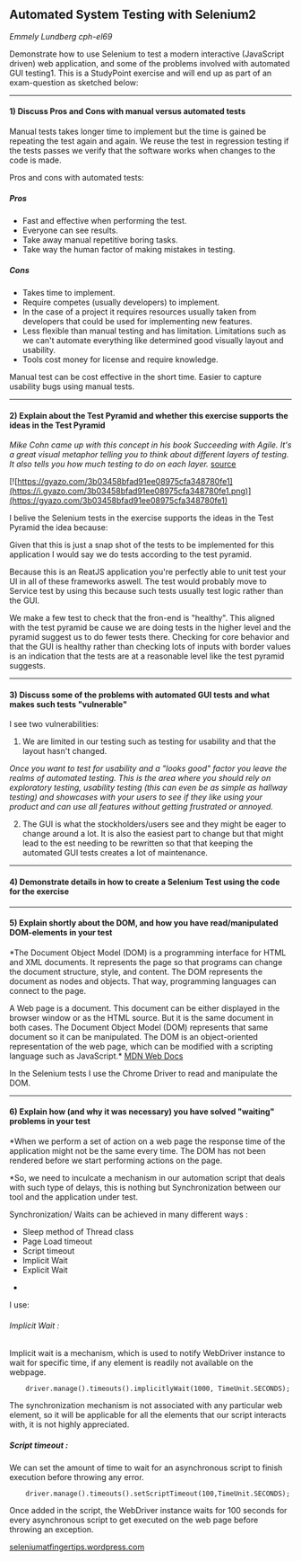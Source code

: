 
## Automated System Testing with Selenium2
*Emmely Lundberg cph-el69*

Demonstrate how to use Selenium to test a modern interactive (JavaScript driven) web application, and some of the problems involved with automated GUI testing1. 
This is a StudyPoint exercise and will end up as part of an exam-question as sketched below: 
 
_______________ 
#### 1) Discuss Pros and Cons with manual versus automated tests 

Manual tests takes longer time to implement but the time is gained be repeating the test again and again. 
We reuse the test in regression testing if the tests passes we verify that the software works when changes to the code is made.

Pros and cons with automated tests:

##### Pros
- Fast and effective when performing the test.
- Everyone can see results.
- Take away manual repetitive boring tasks.
- Take way the human factor of making mistakes in testing.

##### Cons
- Takes time to implement.
- Require competes (usually developers) to implement.
- In the case of a project it requires resources usually taken from developers that could be used for implementing new features.
- Less flexible than manual testing and has limitation. Limitations such as we can't automate everything like determined good visually layout and usability.
- Tools cost money for license and require knowledge.


Manual test can be cost effective in the short time. Easier to capture usability bugs using manual tests.
_______________ 
#### 2) Explain about the Test Pyramid and whether this exercise supports the ideas in the Test Pyramid 


*Mike Cohn came up with this concept in his book Succeeding with Agile. 
It's a great visual metaphor telling you to think about different layers of testing. 
It also tells you how much testing to do on each layer.* [source](https://martinfowler.com/articles/practical-test-pyramid.html)

[![https://gyazo.com/3b03458bfad91ee08975cfa348780fe1](https://i.gyazo.com/3b03458bfad91ee08975cfa348780fe1.png)](https://gyazo.com/3b03458bfad91ee08975cfa348780fe1)

I belive the Selenium tests in the exercise supports the ideas in the Test Pyramid the idea because:

Given that this is just a snap shot of the tests to be implemented for this application I would say we do tests according to the test pyramid.

Because this is an ReatJS application you're perfectly able to unit test your UI in all of these frameworks aswell. 
The test would probably move to Service test by using this because such tests usually test logic rather than the GUI.
 
We make a few test to check that the fron-end is "healthy". 
This aligned with the test pyramid be cause we are doing tests in the higher level and the pyramid suggest us to do fewer tests there.
Checking for core behavior and that the GUI is healthy rather than checking lots of inputs with border values is an indication that the tests are at a reasonable
level like the test pyramid suggests.

_______________ 
#### 3) Discuss some of the problems with automated GUI tests and what makes such tests "vulnerable"  

I see two vulnerabilities:

1) We are limited in our testing such as testing for usability and that the layout hasn't changed.

*Once you want to test for usability and a "looks good" factor you leave the realms of automated testing. 
This is the area where you should rely on exploratory testing, usability testing (this can even be as simple as hallway testing) 
and showcases with your users to see if they like using your product and can use all features without getting frustrated or annoyed.*

2) The GUI is what the stockholders/users see and they might be eager to change around a lot. 
It is also the easiest part to change but that might lead to the est needing to be rewritten so that that keeping the automated GUI tests creates a lot of maintenance.

_______________ 
#### 4) Demonstrate details in how to create a Selenium Test using the code for the exercise 

_______________ 
#### 5) Explain shortly about the DOM, and how you have read/manipulated DOM-elements in your test  

*The Document Object Model (DOM) is a programming interface for HTML and XML documents. 
It represents the page so that programs can change the document structure, style, and content. 
The DOM represents the document as nodes and objects. That way, programming languages can connect to the page.

A Web page is a document. This document can be either displayed in the browser window or as the HTML source. 
But it is the same document in both cases. The Document Object Model (DOM) represents that same document so it can be manipulated. 
The DOM is an object-oriented representation of the web page, which can be modified with a scripting language such as JavaScript.* [MDN Web Docs](https://developer.mozilla.org/en-US/docs/Web/API/Document_Object_Model/Introduction)

In the Selenium tests I use the Chrome Driver to read and manipulate the DOM.

_______________ 
#### 6) Explain how (and why it was necessary) you have solved "waiting" problems in your test 

*When we perform a set of action on a web page the response time of the application might not be the same every time. 
The DOM has not been rendered before we start performing actions on the page.

*So, we need to inculcate a mechanism in our automation script that deals with such type of delays, this is nothing but Synchronization between our tool and the application under test.

Synchronization/ Waits can be achieved in many different ways :

- Sleep method of Thread class
- Page Load timeout
- Script timeout
- Implicit Wait
- Explicit Wait
*
I use:

###### Implicit Wait :
Implicit wait is a mechanism, which is used to notify WebDriver instance to wait for specific time, if any element is readily not available on the webpage.

```
	driver.manage().timeouts().implicitlyWait(1000, TimeUnit.SECONDS);

```
The synchronization mechanism is not associated with any particular web element, so it will be applicable for all the elements that our script interacts with, it is not highly appreciated.

##### Script timeout :
We can set the amount of time to wait for an asynchronous script to finish execution before throwing any error.

```
	driver.manage().timeouts().setScriptTimeout(100,TimeUnit.SECONDS);

```
Once added in the script, the WebDriver instance waits for 100 seconds for every asynchronous script to get executed on the web page before throwing an exception.

[seleniumatfingertips.wordpress.com](https://seleniumatfingertips.wordpress.com/tag/setscripttimeout/)